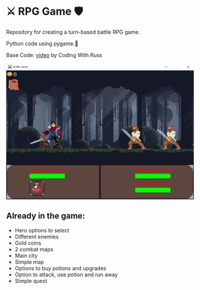 # ⚔️ RPG Game 🛡️

Repository for creating a turn-based battle RPG game.

Python code using pygame.🐍

Base Code: [video](https://www.youtube.com/watch?v=Vlolidaoiak&list=PLjcN1EyupaQnvpv61iriF8Ax9dKra-MhZ) by Coding With Russ

![screenshot](assets/Screenshots/forest.png)

## Already in the game:
- Hero options to select
- Different enemies
- Gold coins 
- 2 combat maps
- Main city
- Simple map
- Options to buy potions and upgrades
- Option to attack, use potion and run away
- Simple quest